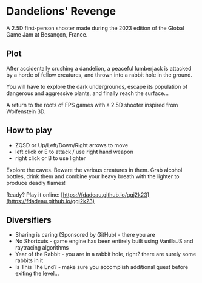 # Dandelions' Revenge 

A 2.5D first-person shooter made during the 2023 edition of the Global Game Jam at Besançon, France. 

## Plot

After accidentally crushing a dandelion, a peaceful lumberjack is attacked by a horde of fellow creatures, 
and thrown into a rabbit hole in the ground. 

You will have to explore the dark undergrounds, escape its population of dangerous and aggressive plants, 
and finally reach the surface... 

A return to the roots of FPS games with a 2.5D shooter inspired from Wolfenstein 3D.

## How to play

- ZQSD or Up/Left/Down/Right arrows to move
- left click or E to attack / use right hand weapon
- right click or B to use lighter 

Explore the caves. Beware the various creatures in them. 
Grab alcohol bottles, drink them and combine your heavy breath with the lighter to produce deadly flames!

Ready? Play it online: [https://fdadeau.github.io/ggj2k23](https://fdadeau.github.io/ggj2k23)

## Diversifiers

- Sharing is caring (Sponsored by GitHub) - there you are
- No Shortcuts - game engine has been entirely built using VanillaJS and raytracing algorithms
- Year of the Rabbit - you are in a rabbit hole, right? there are surely some rabbits in it 
- Is This The End? - make sure you accomplish additional quest before exiting the level...




